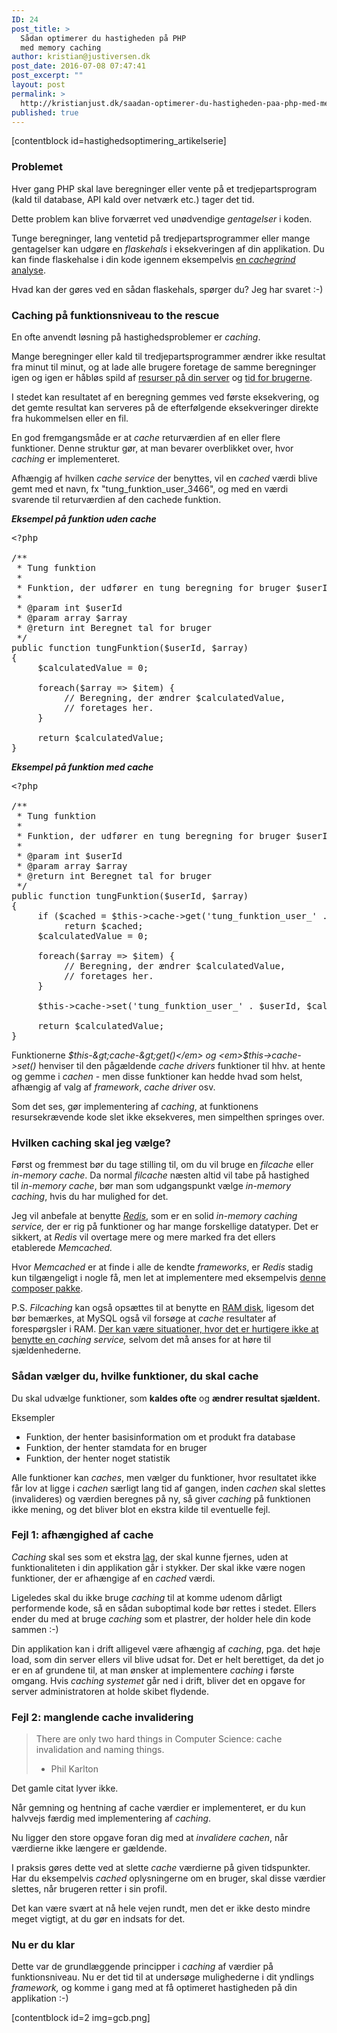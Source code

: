 ```yaml
---
ID: 24
post_title: >
  Sådan optimerer du hastigheden på PHP
  med memory caching
author: kristian@justiversen.dk
post_date: 2016-07-08 07:47:41
post_excerpt: ""
layout: post
permalink: >
  http://kristianjust.dk/saadan-optimerer-du-hastigheden-paa-php-med-memory-caching/
published: true
---
```

[contentblock id=hastighedsoptimering_artikelserie]
<h3>Problemet</h3>
Hver gang PHP skal lave beregninger eller vente på et tredjepartsprogram (kald til database, API kald over netværk etc.) tager det tid.

Dette problem kan blive forværret ved unødvendige <em>gentagelser</em> i koden.

Tunge beregninger, lang ventetid på tredjepartsprogrammer eller mange gentagelser kan udgøre en <em>flaskehals</em> i eksekveringen af din applikation. Du kan finde flaskehalse i din kode igennem eksempelvis <a href="http://kristianjust.dk/hastighedsoptimering-af-php-med-cachegrind/">en <em>cachegrind</em> analyse</a>.

Hvad kan der gøres ved en sådan flaskehals, spørger du? Jeg har svaret :-)
<h3>Caching på funktionsniveau to the rescue</h3>
En ofte anvendt løsning på hastighedsproblemer er <em>caching</em>.

Mange beregninger eller kald til tredjepartsprogrammer ændrer ikke resultat fra minut til minut, og at lade alle brugere foretage de samme beregninger igen og igen er håbløs spild af <span style="text-decoration: underline;">resurser på din server</span> og <span style="text-decoration: underline;">tid for brugerne</span>.

I stedet kan resultatet af en beregning gemmes ved første eksekvering, og det gemte resultat kan serveres på de efterfølgende eksekveringer direkte fra hukommelsen eller en fil.

En god fremgangsmåde er at <em>cache </em>returværdien af en eller flere funktioner. Denne struktur gør, at man bevarer overblikket over, hvor <em>caching</em> er implementeret.

Afhængig af hvilken <em>cache service</em> der benyttes, vil en <em>cached</em> værdi blive gemt med et navn, fx "tung_funktion_user_3466", og med en værdi svarende til returværdien af den cachede funktion.

<em><strong>Eksempel på funktion uden cache</strong></em>
<pre class="prettyprint">&lt;?php

/**
 * Tung funktion
 *
 * Funktion, der udfører en tung beregning for bruger $userId
 *
 * @param int $userId
 * @param array $array
 * @return int Beregnet tal for bruger
 */
public function tungFunktion($userId, $array)
{
     $calculatedValue = 0;

     foreach($array =&gt; $item) {
          // Beregning, der ændrer $calculatedValue,
          // foretages her.
     }

     return $calculatedValue;
}</pre>
<em><strong>Eksempel på funktion med cache</strong></em>
<pre class="prettyprint">&lt;?php

/**
 * Tung funktion
 *
 * Funktion, der udfører en tung beregning for bruger $userId
 *
 * @param int $userId
 * @param array $array
 * @return int Beregnet tal for bruger
 */
public function tungFunktion($userId, $array)
{
     if ($cached = $this-&gt;cache-&gt;get('tung_funktion_user_' . $userId))
          return $cached;
     $calculatedValue = 0;

     foreach($array =&gt; $item) {
          // Beregning, der ændrer $calculatedValue,
          // foretages her.
     }

     $this-&gt;cache-&gt;set('tung_funktion_user_' . $userId, $calculatedValue);

     return $calculatedValue;
}</pre>
Funktionerne <em>$this-&gt;cache-&gt;get()</em> og <em>$this-&gt;cache-&gt;set() </em>henviser til den pågældende <em>cache drivers</em> funktioner til hhv. at hente og gemme i <em>cachen</em> - men disse funktioner kan hedde hvad som helst, afhængig af valg af <em>framework</em>, <em>cache driver</em> osv.

Som det ses, gør implementering af <em>caching</em>, at funktionens resursekrævende kode slet ikke eksekveres, men simpelthen springes over.
<h3>Hvilken caching skal jeg vælge?</h3>
Først og fremmest bør du tage stilling til, om du vil bruge en <em>filcache</em> eller <em>in-memory cache</em>. Da normal <em>filcache </em>næsten altid vil tabe på hastighed til <em>in-memory cache</em>, bør man som udgangspunkt vælge <em>in-memory caching</em>, hvis du har mulighed for det.

Jeg vil anbefale at benytte <a href="http://redis.io/" style="font-style: italic;">Redis</a>, som er en solid <em>in-memory caching service, </em>der er rig på funktioner og har mange forskellige datatyper. Det er sikkert, at <em>Redis</em> vil<em> </em>overtage mere og mere marked fra det ellers etablerede <em>Memcached.</em>

Hvor <em>Memcached</em> er at finde i alle de kendte <em>frameworks</em>, er <em>Redis</em> stadig kun tilgængeligt i nogle få, men let at implementere med eksempelvis <a href="https://packagist.org/packages/predis/predis">denne composer pakke</a>.

P.S. <em>Filcaching</em> kan også opsættes til at benytte en <a href="http://www.vanemery.com/Linux/Ramdisk/ramdisk.html">RAM disk</a>, ligesom det bør bemærkes, at MySQL også vil forsøge at <em>cache </em>resultater af forespørgsler i RAM. <a href="http://we-love-php.blogspot.dk/2013/02/php-caching-shm-apc-memcache-mysql-file-cache.html">Der kan være situationer, hvor det er hurtigere ikke at benytte en </a><em>caching service, </em>selvom det må anses for at høre til sjældenhederne.
<h3>Sådan vælger du, hvilke funktioner, du skal cache</h3>
Du skal udvælge funktioner, som <strong>kaldes ofte</strong> og <strong>ændrer resultat sjældent.</strong>

Eksempler
<ul>
 	<li>Funktion, der henter basisinformation om et produkt fra database</li>
 	<li>Funktion, der henter stamdata for en bruger</li>
 	<li>Funktion, der henter noget statistik</li>
</ul>
Alle funktioner kan <em>caches</em>, men vælger du funktioner, hvor resultatet ikke får lov at ligge i <em>cachen</em> særligt lang tid af gangen, inden <em>cachen</em> skal slettes (invalideres) og værdien beregnes på ny, så giver <em>caching</em> på funktionen ikke mening, og det bliver blot en ekstra kilde til eventuelle fejl.
<h3>Fejl 1: afhængighed af cache</h3>
<em>Caching</em> skal ses som et ekstra <span style="text-decoration: underline;">lag</span>, der skal kunne fjernes, uden at funktionaliteten i din applikation går i stykker. Der skal ikke være nogen funktioner, der er afhængige af en <em>cached</em> værdi.

Ligeledes skal du ikke bruge <em>caching</em> til at komme udenom dårligt performende kode, så en sådan suboptimal kode bør rettes i stedet. Ellers ender du med at bruge <em>caching</em> som et plastrer, der holder hele din kode sammen :-)

Din applikation kan i drift alligevel være afhængig af <em>caching</em>, pga. det høje load, som din server ellers vil blive udsat for. Det er helt berettiget, da det jo er en af grundene til, at man ønsker at implementere <em>caching </em>i første omgang. Hvis <em>caching systemet</em> går ned i drift, bliver det en opgave for server administratoren at holde skibet flydende.
<h3>Fejl 2: manglende cache invalidering</h3>
<blockquote>There are only two hard things in Computer Science: cache invalidation and naming things.

- Phil Karlton</blockquote>
Det gamle citat lyver ikke.

Når gemning og hentning af cache værdier er implementeret, er du kun halvvejs færdig med implementering af <em>caching</em>.

Nu ligger den store opgave foran dig med at <em>invalidere cachen</em>, når værdierne ikke længere er gældende.

I praksis gøres dette ved at slette <em>cache</em> værdierne på given tidspunkter. Har du eksempelvis <em>cached</em> oplysningerne om en bruger, skal disse værdier slettes, når brugeren retter i sin profil.

Det kan være svært at nå hele vejen rundt, men det er ikke desto mindre meget vigtigt, at du gør en indsats for det.
<h3>Nu er du klar</h3>
Dette var de grundlæggende principper i <em>caching</em> af værdier på funktionsniveau. Nu er det tid til at undersøge mulighederne i dit yndlings <em>framework, </em>og komme i gang med at få optimeret hastigheden på din applikation :-)

[contentblock id=2 img=gcb.png]